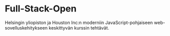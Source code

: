 # Full-Stack-Open
Helsingin yliopiston ja Houston Inc:n  moderniin JavaScript-pohjaiseen web-sovelluskehitykseen keskittyvän kurssin tehtävät.
